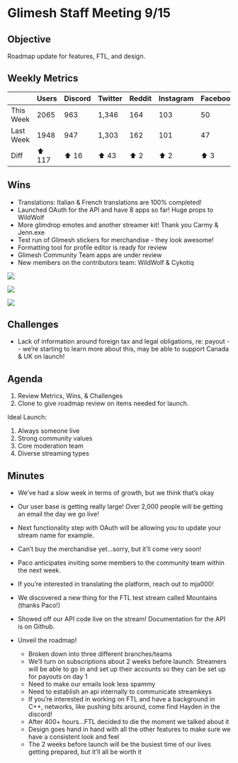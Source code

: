 # Glimesh Staff Meeting 9/15

## Objective
Roadmap update for features, FTL, and design.


## Weekly Metrics
|           | Users | Discord | Twitter | Reddit | Instagram | Facebook | Apps |
|-----------|-------|---------|---------|--------|-----------|----------|------|
| This Week | 2065  | 963     | 1,346   | 164    | 103       | 50       | 8    |
| Last Week | 1948  | 947     | 1,303   | 162    | 101       | 47       | -    |
| Diff      | ⬆ 117 | ⬆ 16    | ⬆ 43    | ⬆ 2    | ⬆ 2       | ⬆ 3      | -    |


## Wins
-   Translations: Italian & French translations are 100% completed!
-   Launched OAuth for the API and have 8 apps so far! Huge props to WildWolf
-   More glimdrop emotes and another streamer kit! Thank you Carmy & Jenn.exe
-   Test run of Glimesh stickers for merchandise - they look awesome!
-   Formatting tool for profile editor is ready for review
-   Glimesh Community Team apps are under review
-   New members on the contributors team: WildWolf & Cykotiq
    

  

![](https://static-glimesh.nyc3.digitaloceanspaces.com/blog/2020-09-15/translations.png)

![](https://static-glimesh.nyc3.digitaloceanspaces.com/blog/2020-09-15/glimdrops.png)

![](https://static-glimesh.nyc3.digitaloceanspaces.com/blog/2020-09-15/stickers.png)

  

## Challenges
-   Lack of information around foreign tax and legal obligations, re: payout -- we’re starting to learn more about this, may be able to support Canada & UK on launch!


## Agenda
1.  Review Metrics, Wins, & Challenges
2.  Clone to give roadmap review on items needed for launch.
    
Ideal Launch:
1.  Always someone live
2.  Strong community values
3.  Core moderation team
4.  Diverse streaming types
    
    
## Minutes
-   We’ve had a slow week in terms of growth, but we think that’s okay
-   Our user base is getting really large! Over 2,000 people will be getting an email the day we go live!
-   Next functionality step with OAuth will be allowing you to update your stream name for example.
-   Can’t buy the merchandise yet...sorry, but it’ll come very soon!
-   Paco anticipates inviting some members to the community team within the next week.
-   If you’re interested in translating the platform, reach out to mja000!
-   We discovered a new thing for the FTL test stream called Mountains (thanks Paco!)
-   Showed off our API code live on the stream! Documentation for the API is on Github.
-   Unveil the roadmap!
    
	-   Broken down into three different branches/teams
	-   We’ll turn on subscriptions about 2 weeks before launch. Streamers will be able to go in and set up their accounts so they can be set up for payouts on day 1
	-   Need to make our emails look less spammy
	-   Need to establish an api internally to communicate streamkeys
	-   If you’re interested in working on FTL and have a background in C++, networks, like pushing bits around, come find Hayden in the discord!
	-   After 400+ hours...FTL decided to die the moment we talked about it
	-   Design goes hand in hand with all the other features to make sure we have a consistent look and feel
	-   The 2 weeks before launch will be the busiest time of our lives getting prepared, but it’ll all be worth it

